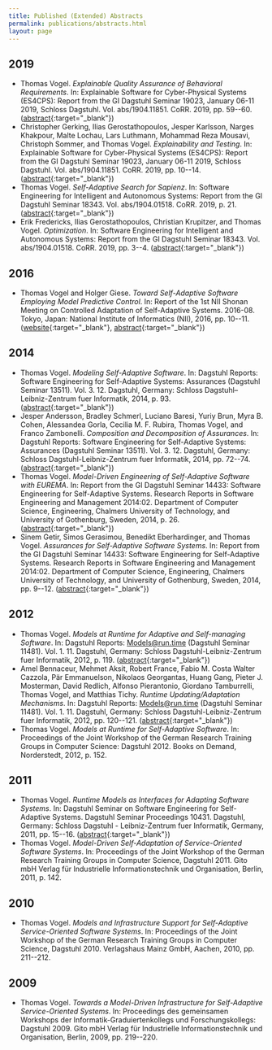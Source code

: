 ```yaml
---
title: Published (Extended) Abstracts
permalink: publications/abstracts.html
layout: page
---
```


## 2019

* Thomas Vogel. _Explainable Quality Assurance of Behavioral Requirements_. In: Explainable Software for Cyber-Physical Systems (ES4CPS): Report from the GI Dagstuhl Seminar 19023, January 06-11 2019, Schloss Dagstuhl. Vol. abs/1904.11851. CoRR. 2019, pp. 59--60. ([abstract](https://arxiv.org/abs/1904.11851){:target="_blank"})
* Christopher Gerking, Ilias Gerostathopoulos, Jesper Karlsson, Narges Khakpour, Malte Lochau, Lars Luthmann, Mohammad Reza Mousavi, Christoph Sommer, and Thomas Vogel. _Explainability and Testing_. In: Explainable Software for Cyber-Physical Systems (ES4CPS): Report from the GI Dagstuhl Seminar 19023, January 06-11 2019, Schloss Dagstuhl. Vol. abs/1904.11851. CoRR. 2019, pp. 10--14. ([abstract](https://arxiv.org/abs/1904.11851){:target="_blank"})
* Thomas Vogel. _Self-Adaptive Search for Sapienz_. In: Software Engineering for Intelligent and Autonomous Systems: Report from the GI Dagstuhl Seminar 18343. Vol. abs/1904.01518. CoRR. 2019, p. 21. ([abstract](https://arxiv.org/abs/1904.01518){:target="_blank"})
* Erik Fredericks, Ilias Gerostathopoulos, Christian Krupitzer, and Thomas Vogel. _Optimization_. In: Software Engineering for Intelligent and Autonomous Systems: Report from the GI Dagstuhl Seminar 18343. Vol. abs/1904.01518. CoRR. 2019, pp. 3--4. ([abstract](https://arxiv.org/abs/1904.01518){:target="_blank"})

## 2016

* Thomas Vogel and Holger Giese. _Toward Self-Adaptive Software Employing Model Predictive Control_. In: Report of the 1st NII Shonan Meeting on Controlled Adaptation of Self-Adaptive Systems. 2016-08. Tokyo, Japan: National Institute of Informatics (NII), 2016, pp. 10--11. ([website](https://shonan.nii.ac.jp/seminars/077/){:target="_blank"}, [abstract](https://shonan.nii.ac.jp/docs/No-077.pdf){:target="_blank"})

## 2014

* Thomas Vogel. _Modeling Self-Adaptive Software_. In: Dagstuhl Reports: Software Engineering for Self-Adaptive Systems: Assurances (Dagstuhl Seminar 13511). Vol. 3. 12. Dagstuhl, Germany: Schloss Dagstuhl–Leibniz-Zentrum fuer Informatik, 2014, p. 93. ([abstract](https://doi.org/10.4230/DagRep.3.12.67){:target="_blank"})
* Jesper Andersson, Bradley Schmerl, Luciano Baresi, Yuriy Brun, Myra B. Cohen, Alessandea Gorla, Cecilia M. F. Rubira, Thomas Vogel, and Franco Zambonelli. _Composition and Decomposition of Assurances_. In: Dagstuhl Reports: Software Engineering for Self-Adaptive Systems: Assurances (Dagstuhl Seminar 13511). Vol. 3. 12. Dagstuhl, Germany: Schloss Dagstuhl-Leibniz-Zentrum fuer Informatik, 2014, pp. 72--74. ([abstract](https://doi.org/10.4230/DagRep.3.12.67){:target="_blank"})
* Thomas Vogel. _Model-Driven Engineering of Self-Adaptive Software with EUREMA_. In: Report from the GI Dagstuhl Seminar 14433: Software Engineering for Self-Adaptive Systems. Research Reports in Software Engineering and Management 2014:02. Department of Computer Science, Engineering, Chalmers University of Technology, and University of Gothenburg, Sweden, 2014, p. 26. ([abstract](http://hdl.handle.net/2077/37775){:target="_blank"})
* Sinem Getir, Simos Gerasimou, Benedikt Eberhardinger, and Thomas Vogel. _Assurances for Self-Adaptive Software Systems_. In: Report from the GI Dagstuhl Seminar 14433: Software Engineering for Self-Adaptive Systems. Research Reports in Software Engineering and Management 2014:02. Department of Computer Science, Engineering, Chalmers University of Technology, and University of Gothenburg, Sweden, 2014, pp. 9--12. ([abstract](http://hdl.handle.net/2077/37775){:target="_blank"})

## 2012

* Thomas Vogel. _Models at Runtime for Adaptive and Self-managing Software_. In: Dagstuhl Reports: Models@run.time (Dagstuhl Seminar 11481). Vol. 1. 11. Dagstuhl, Germany: Schloss Dagstuhl-Leibniz-Zentrum fuer Informatik, 2012, p. 119. ([abstract](https://doi.org/10.4230/DagRep.1.11.91){:target="_blank"})
* Amel Bennaceur, Mehmet Aksit, Robert France, Fabio M. Costa Walter Cazzola, Pär Emmanuelson, Nikolaos Georgantas, Huang Gang, Pieter J. Mosterman, David Redlich, Alfonso Pierantonio, Giordano Tamburrelli, Thomas Vogel, and Matthias Tichy. _Runtime Updating/Adaptation Mechanisms_.
In: Dagstuhl Reports: Models@run.time (Dagstuhl Seminar 11481). Vol. 1. 11. Dagstuhl, Germany: Schloss Dagstuhl-Leibniz-Zentrum fuer Informatik, 2012, pp. 120--121. ([abstract](https://doi.org/10.4230/DagRep.1.11.91){:target="_blank"})
* Thomas Vogel. _Models at Runtime for Self-Adaptive Software_. In: Proceedings of the Joint Workshop of the German Research Training Groups in Computer Science: Dagstuhl 2012. Books on Demand, Norderstedt, 2012, p. 152.

## 2011

* Thomas Vogel. _Runtime Models as Interfaces for Adapting Software Systems_. In: Dagstuhl Seminar on Software Engineering for Self-Adaptive Systems. Dagstuhl Seminar Proceedings 10431. Dagstuhl, Germany: Schloss Dagstuhl - Leibniz-Zentrum fuer Informatik, Germany, 2011, pp. 15--16. ([abstract](http://drops.dagstuhl.de/opus/volltexte/2011/3089/){:target="_blank"})
* Thomas Vogel. _Model-Driven Self-Adaptation of Service-Oriented Software Systems_. In: Proceedings of the Joint Workshop of the German Research Training Groups in Computer Science, Dagstuhl 2011. Gito mbH Verlag für Industrielle Informationstechnik und Organisation, Berlin, 2011, p. 142.

## 2010

* Thomas Vogel. _Models and Infrastructure Support for Self-Adaptive Service-Oriented Software Systems_. In: Proceedings of the Joint Workshop of the German Research Training Groups in Computer Science, Dagstuhl 2010. Verlagshaus Mainz GmbH, Aachen, 2010, pp. 211--212.

## 2009

* Thomas Vogel. _Towards a Model-Driven Infrastructure for Self-Adaptive Service-Oriented Systems_. In: Proceedings des gemeinsamen Workshops der Informatik-Graduiertenkollegs und Forschungskollegs: Dagstuhl 2009. Gito mbH Verlag für Industrielle Informationstechnik und Organisation, Berlin, 2009,
pp. 219--220.
